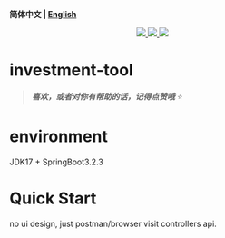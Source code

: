 **简体中文 | [English](README.md)**

<p align="center">
    <a href="https://github.com/lyzsk/investment-tool/blob/master/LICENSE">
        <img src="https://img.shields.io/github/license/lyzsk/investment-tool.svg?style=plastic&logo=github" />
    </a>
    <a href="https://github.com/lyzsk/investment-tool/members">
        <img src="https://img.shields.io/github/forks/lyzsk/investment-tool.svg?style=plastic&logo=github" />
    </a>
    <a href="https://github.com/lyzsk/investment-tool/stargazers">
        <img src="https://img.shields.io/github/stars/lyzsk/investment-tool.svg?style=plastic&logo=github" />
    </a>
</p>

# investment-tool

> **_喜欢，或者对你有帮助的话，记得点赞哦_** :star:

# environment

JDK17 + SpringBoot3.2.3

# Quick Start

no ui design, just postman/browser visit controllers api.
